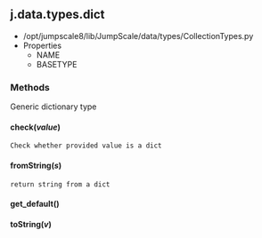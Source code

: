 <!-- toc -->
## j.data.types.dict

- /opt/jumpscale8/lib/JumpScale/data/types/CollectionTypes.py
- Properties
    - NAME
    - BASETYPE

### Methods

Generic dictionary type

#### check(*value*) 

```
Check whether provided value is a dict

```

#### fromString(*s*) 

```
return string from a dict

```

#### get_default() 

#### toString(*v*) 

